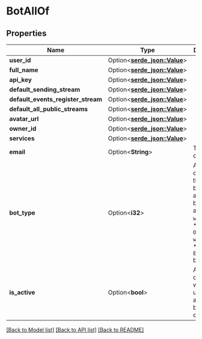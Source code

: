 # BotAllOf

## Properties

Name | Type | Description | Notes
------------ | ------------- | ------------- | -------------
**user_id** | Option<[**serde_json::Value**](.md)> |  | [optional]
**full_name** | Option<[**serde_json::Value**](.md)> |  | [optional]
**api_key** | Option<[**serde_json::Value**](.md)> |  | [optional]
**default_sending_stream** | Option<[**serde_json::Value**](.md)> |  | [optional]
**default_events_register_stream** | Option<[**serde_json::Value**](.md)> |  | [optional]
**default_all_public_streams** | Option<[**serde_json::Value**](.md)> |  | [optional]
**avatar_url** | Option<[**serde_json::Value**](.md)> |  | [optional]
**owner_id** | Option<[**serde_json::Value**](.md)> |  | [optional]
**services** | Option<[**serde_json::Value**](.md)> |  | [optional]
**email** | Option<**String**> | The email of the bot.  | [optional]
**bot_type** | Option<**i32**> | An integer describing the type of bot: * `1` for a `Generic` bot. * `2` for an `Incoming webhook` bot. * `3` for an `Outgoing webhook` bot. * `4` for an `Embedded` bot.  | [optional]
**is_active** | Option<**bool**> | A boolean describing whether the user account has been deactivated.  | [optional]

[[Back to Model list]](../README.md#documentation-for-models) [[Back to API list]](../README.md#documentation-for-api-endpoints) [[Back to README]](../README.md)


